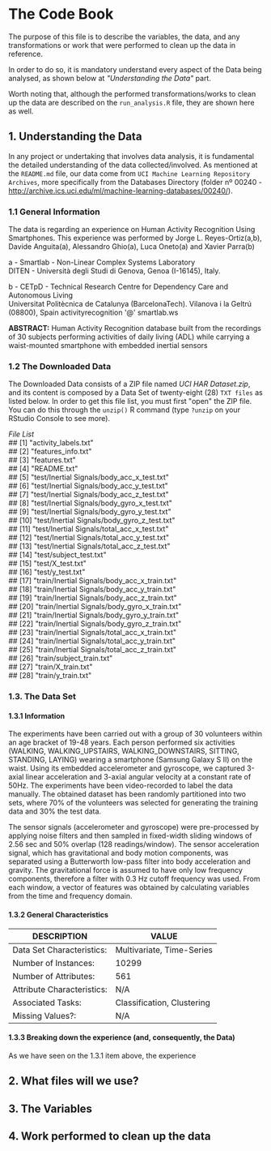 # The Code Book
The purpose of this file is to describe the variables, the data, and any transformations or work that were performed to clean up the data in reference.

In order to do so, it is mandatory understand every aspect of the Data being analysed, as shown below at *"Understanding the Data"* part. 

Worth noting that, although the performed transformations/works to clean up the data are described on the `run_analysis.R` file, they are shown here as well. 

## 1. Understanding the Data

In any project or undertaking that involves data analysis, it is fundamental the detailed understanding of the data collected/involved.
As mentioned at the `README.md` file, our data come from `UCI Machine Learning Repository Archives`, more specifically from the Databases Directory (folder nº 00240 - <http://archive.ics.uci.edu/ml/machine-learning-databases/00240/>).

### 1.1 General Information
      
The data is regarding an experience on Human Activity Recognition Using Smartphones.
This experience was performed by Jorge L. Reyes-Ortiz(a,b), Davide Anguita(a), Alessandro Ghio(a), Luca Oneto(a) and Xavier Parra(b)

a - Smartlab - Non-Linear Complex Systems Laboratory  
DITEN - Università degli Studi di Genova, Genoa (I-16145), Italy. 

b - CETpD - Technical Research Centre for Dependency Care and Autonomous Living  
Universitat Politècnica de Catalunya (BarcelonaTech). Vilanova i la Geltrú (08800), Spain
activityrecognition '@' smartlab.ws 

**ABSTRACT:** Human Activity Recognition database built from the recordings of 30 subjects performing activities of daily living (ADL) while carrying a waist-mounted smartphone with embedded inertial sensors 

### 1.2 The Downloaded Data

The Downloaded Data consists of a ZIP file named *UCI HAR Dataset.zip*, and its content is composed by a Data Set of twenty-eight (28) `TXT files` as listed below. In order to get this file list, you must first "open" the ZIP file. You can do this through the `unzip()` R command (type `?unzip` on your RStudio Console to see more).

*File List*  
      ##  [1] "activity_labels.txt"                         
      ##  [2] "features_info.txt"                           
      ##  [3] "features.txt"                                
      ##  [4] "README.txt"                                  
      ##  [5] "test/Inertial Signals/body_acc_x_test.txt"   
      ##  [6] "test/Inertial Signals/body_acc_y_test.txt"   
      ##  [7] "test/Inertial Signals/body_acc_z_test.txt"   
      ##  [8] "test/Inertial Signals/body_gyro_x_test.txt"  
      ##  [9] "test/Inertial Signals/body_gyro_y_test.txt"  
      ## [10] "test/Inertial Signals/body_gyro_z_test.txt"  
      ## [11] "test/Inertial Signals/total_acc_x_test.txt"  
      ## [12] "test/Inertial Signals/total_acc_y_test.txt"  
      ## [13] "test/Inertial Signals/total_acc_z_test.txt"  
      ## [14] "test/subject_test.txt"                       
      ## [15] "test/X_test.txt"                             
      ## [16] "test/y_test.txt"                             
      ## [17] "train/Inertial Signals/body_acc_x_train.txt"  
      ## [18] "train/Inertial Signals/body_acc_y_train.txt"  
      ## [19] "train/Inertial Signals/body_acc_z_train.txt"  
      ## [20] "train/Inertial Signals/body_gyro_x_train.txt"  
      ## [21] "train/Inertial Signals/body_gyro_y_train.txt"  
      ## [22] "train/Inertial Signals/body_gyro_z_train.txt"  
      ## [23] "train/Inertial Signals/total_acc_x_train.txt"  
      ## [24] "train/Inertial Signals/total_acc_y_train.txt"  
      ## [25] "train/Inertial Signals/total_acc_z_train.txt"  
      ## [26] "train/subject_train.txt"                     
      ## [27] "train/X_train.txt"                           
      ## [28] "train/y_train.txt"  

### 1.3. The Data Set

#### 1.3.1 Information
The experiments have been carried out with a group of 30 volunteers within an age bracket of 19-48 years. Each person performed six activities (WALKING, WALKING_UPSTAIRS, WALKING_DOWNSTAIRS, SITTING, STANDING, LAYING) wearing a smartphone (Samsung Galaxy S II) on the waist. Using its embedded accelerometer and gyroscope, we captured 3-axial linear acceleration and 3-axial angular velocity at a constant rate of 50Hz. The experiments have been video-recorded to label the data manually. The obtained dataset has been randomly partitioned into two sets, where 70% of the volunteers was selected for generating the training data and 30% the test data. 
      
The sensor signals (accelerometer and gyroscope) were pre-processed by applying noise filters and then sampled in fixed-width sliding windows of 2.56 sec and 50% overlap (128 readings/window). The sensor acceleration signal, which has gravitational and body motion components, was separated using a Butterworth low-pass filter into body acceleration and gravity. The gravitational force is assumed to have only low frequency components, therefore a filter with 0.3 Hz cutoff frequency was used. From each window, a vector of features was obtained by calculating variables from the time and frequency domain.

#### 1.3.2 General Characteristics
 DESCRIPTION                  | VALUE 
------------------------------| --------------------------
Data Set Characteristics:     | Multivariate, Time-Series
Number of Instances:          | 10299
Number of Attributes:         | 561
Attribute Characteristics:    | N/A
Associated Tasks:             | Classification, Clustering 
Missing Values?:              | N/A

#### 1.3.3 Breaking down the experience (and, consequently, the Data)

As we have seen on the 1.3.1 item above, the experience 

## 2. What files will we use? 

## 3. The Variables

## 4. Work performed to clean up the data
